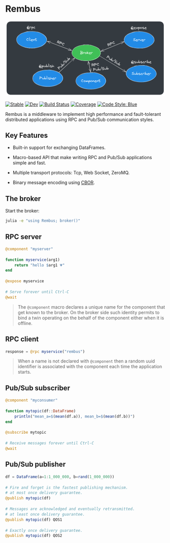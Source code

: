 # Rembus

![](/docs/images/readme.png)

[![Stable](https://img.shields.io/badge/docs-stable-blue.svg)](https://cardo-org.github.io/Rembus.jl/stable/)
[![Dev](https://img.shields.io/badge/docs-dev-blue.svg)](https://cardo-org.github.io/Rembus.jl/dev/)
[![Build Status](https://github.com/cardo-org/Rembus.jl/actions/workflows/CI.yml/badge.svg?branch=main)](https://github.com/cardo-org/Rembus.jl/actions/workflows/CI.yml?query=branch%3Amain)
[![Coverage](https://codecov.io/gh/cardo-org/Rembus.jl/branch/main/graph/badge.svg)](https://codecov.io/gh/cardo-org/Rembus.jl)
[![Code Style: Blue](https://img.shields.io/badge/code%20style-blue-4495d1.svg)](https://github.com/invenia/BlueStyle)

Rembus is a middleware to implement high performance and fault-tolerant distributed applications using RPC and Pub/Sub communication styles.

## Key Features

* Built-in support for exchanging DataFrames.

* Macro-based API that make writing RPC and Pub/Sub applications simple and fast.

* Multiple transport protocols: Tcp, Web Socket, ZeroMQ.

* Binary message encoding using [CBOR](https://cbor.io/).

## The broker

Start the broker:

```sh
julia -e "using Rembus; broker()"
```

## RPC server

```julia
@component "myserver"

function myservice(arg1)
    return "hello $arg1 💗"
end

@expose myservice

# Serve forever until Ctrl-C 
@wait
```

> The `@component` macro declares a unique name for the component that get known to the broker.
> On the broker side such identity permits to bind a twin operating on the behalf of the component either when it is offline.

## RPC client

```julia
response = @rpc myservice("rembus")
```

> When a name is not declared  with `@component` then a random uuid identifier is associated with the component each time the application starts.

## Pub/Sub subscriber

```julia
@component "myconsumer"

function mytopic(df::DataFrame)
    println("mean_a=$(mean(df.a)), mean_b=$(mean(df.b))")
end

@subscribe mytopic

# Receive messages forever until Ctrl-C 
@wait
```

## Pub/Sub publisher

```julia
df = DataFrame(a=1:1_000_000, b=rand(1_000_000))

# Fire and forget is the fastest publishing mechanism.
# at most once delivery guarantee.
@publish mytopic(df)

# Messages are acknowledged and eventually retransmitted.
# at least once delivery guarantee.
@publish mytopic(df) QOS1

# Exactly once delivery guarantee.
@publish mytopic(df) QOS2

```
